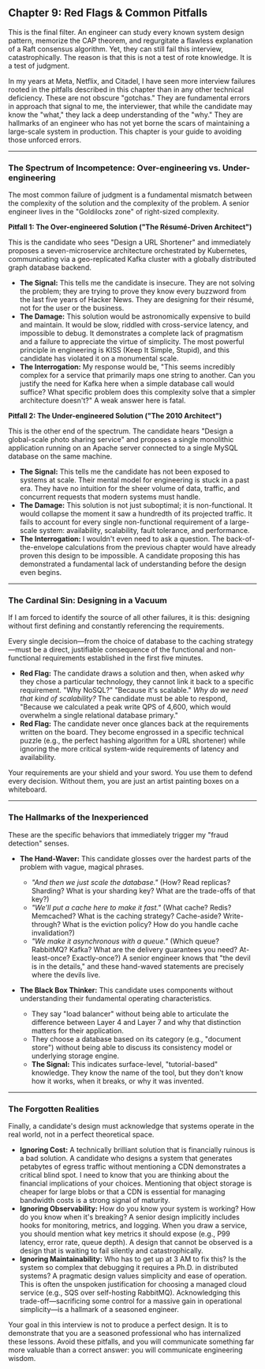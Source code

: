 ## **Chapter 9: Red Flags & Common Pitfalls**

This is the final filter. An engineer can study every known system design pattern, memorize the CAP theorem, and regurgitate a flawless explanation of a Raft consensus algorithm. Yet, they can still fail this interview, catastrophically. The reason is that this is not a test of rote knowledge. It is a test of judgment.

In my years at Meta, Netflix, and Citadel, I have seen more interview failures rooted in the pitfalls described in this chapter than in any other technical deficiency. These are not obscure "gotchas." They are fundamental errors in approach that signal to me, the interviewer, that while the candidate may know the "what," they lack a deep understanding of the "why." They are hallmarks of an engineer who has not yet borne the scars of maintaining a large-scale system in production. This chapter is your guide to avoiding those unforced errors.

---

### **The Spectrum of Incompetence: Over-engineering vs. Under-engineering**

The most common failure of judgment is a fundamental mismatch between the complexity of the solution and the complexity of the problem. A senior engineer lives in the "Goldilocks zone" of right-sized complexity.

**Pitfall 1: The Over-engineered Solution ("The Résumé-Driven Architect")**

This is the candidate who sees "Design a URL Shortener" and immediately proposes a seven-microservice architecture orchestrated by Kubernetes, communicating via a geo-replicated Kafka cluster with a globally distributed graph database backend.

*   **The Signal:** This tells me the candidate is insecure. They are not solving the problem; they are trying to prove they know every buzzword from the last five years of Hacker News. They are designing for their résumé, not for the user or the business.
*   **The Damage:** This solution would be astronomically expensive to build and maintain. It would be slow, riddled with cross-service latency, and impossible to debug. It demonstrates a complete lack of pragmatism and a failure to appreciate the virtue of simplicity. The most powerful principle in engineering is KISS (Keep It Simple, Stupid), and this candidate has violated it on a monumental scale.
*   **The Interrogation:** My response would be, "This seems incredibly complex for a service that primarily maps one string to another. Can you justify the need for Kafka here when a simple database call would suffice? What specific problem does this complexity solve that a simpler architecture doesn't?" A weak answer here is fatal.

**Pitfall 2: The Under-engineered Solution ("The 2010 Architect")**

This is the other end of the spectrum. The candidate hears "Design a global-scale photo sharing service" and proposes a single monolithic application running on an Apache server connected to a single MySQL database on the same machine.

*   **The Signal:** This tells me the candidate has not been exposed to systems at scale. Their mental model for engineering is stuck in a past era. They have no intuition for the sheer volume of data, traffic, and concurrent requests that modern systems must handle.
*   **The Damage:** This solution is not just suboptimal; it is non-functional. It would collapse the moment it saw a hundredth of its projected traffic. It fails to account for every single non-functional requirement of a large-scale system: availability, scalability, fault tolerance, and performance.
*   **The Interrogation:** I wouldn't even need to ask a question. The back-of-the-envelope calculations from the previous chapter would have already proven this design to be impossible. A candidate proposing this has demonstrated a fundamental lack of understanding before the design even begins.

---

### **The Cardinal Sin: Designing in a Vacuum**

If I am forced to identify the source of all other failures, it is this: designing without first defining and constantly referencing the requirements.

Every single decision—from the choice of database to the caching strategy—must be a direct, justifiable consequence of the functional and non-functional requirements established in the first five minutes.

*   **Red Flag:** The candidate draws a solution and then, when asked *why* they chose a particular technology, they cannot link it back to a specific requirement. "Why NoSQL?" "Because it's scalable." *Why do we need that kind of scalability?* The candidate must be able to respond, "Because we calculated a peak write QPS of 4,600, which would overwhelm a single relational database primary."
*   **Red Flag:** The candidate never once glances back at the requirements written on the board. They become engrossed in a specific technical puzzle (e.g., the perfect hashing algorithm for a URL shortener) while ignoring the more critical system-wide requirements of latency and availability.

Your requirements are your shield and your sword. You use them to defend every decision. Without them, you are just an artist painting boxes on a whiteboard.

---

### **The Hallmarks of the Inexperienced**

These are the specific behaviors that immediately trigger my "fraud detection" senses.

*   **The Hand-Waver:** This candidate glosses over the hardest parts of the problem with vague, magical phrases.
    *   *"And then we just scale the database."* (How? Read replicas? Sharding? What is your sharding key? What are the trade-offs of that key?)
    *   *"We'll put a cache here to make it fast."* (What cache? Redis? Memcached? What is the caching strategy? Cache-aside? Write-through? What is the eviction policy? How do you handle cache invalidation?)
    *   *"We make it asynchronous with a queue."* (Which queue? RabbitMQ? Kafka? What are the delivery guarantees you need? At-least-once? Exactly-once?)
    A senior engineer knows that "the devil is in the details," and these hand-waved statements are precisely where the devils live.

*   **The Black Box Thinker:** This candidate uses components without understanding their fundamental operating characteristics.
    *   They say "load balancer" without being able to articulate the difference between Layer 4 and Layer 7 and why that distinction matters for their application.
    *   They choose a database based on its category (e.g., "document store") without being able to discuss its consistency model or underlying storage engine.
    *   **The Signal:** This indicates surface-level, "tutorial-based" knowledge. They know the name of the tool, but they don't know how it works, when it breaks, or why it was invented.

---

### **The Forgotten Realities**

Finally, a candidate's design must acknowledge that systems operate in the real world, not in a perfect theoretical space.

*   **Ignoring Cost:** A technically brilliant solution that is financially ruinous is a bad solution. A candidate who designs a system that generates petabytes of egress traffic without mentioning a CDN demonstrates a critical blind spot. I need to know that you are thinking about the financial implications of your choices. Mentioning that object storage is cheaper for large blobs or that a CDN is essential for managing bandwidth costs is a strong signal of maturity.
*   **Ignoring Observability:** How do you know your system is working? How do you know when it's breaking? A senior design implicitly includes hooks for monitoring, metrics, and logging. When you draw a service, you should mention what key metrics it should expose (e.g., P99 latency, error rate, queue depth). A design that cannot be observed is a design that is waiting to fail silently and catastrophically.
*   **Ignoring Maintainability:** Who has to get up at 3 AM to fix this? Is the system so complex that debugging it requires a Ph.D. in distributed systems? A pragmatic design values simplicity and ease of operation. This is often the unspoken justification for choosing a managed cloud service (e.g., SQS over self-hosting RabbitMQ). Acknowledging this trade-off—sacrificing some control for a massive gain in operational simplicity—is a hallmark of a seasoned engineer.

Your goal in this interview is not to produce a perfect design. It is to demonstrate that you are a seasoned professional who has internalized these lessons. Avoid these pitfalls, and you will communicate something far more valuable than a correct answer: you will communicate engineering wisdom.